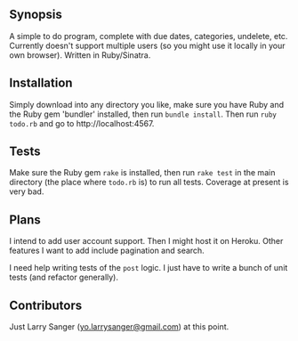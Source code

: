 ## Synopsis

A simple to do program, complete with due dates, categories, undelete, etc.
Currently doesn't support multiple users (so you might use it locally in your
own browser). Written in Ruby/Sinatra.

## Installation

Simply download into any directory you like, make sure you have Ruby and the
Ruby gem 'bundler' installed, then run `bundle install`. Then run `ruby todo.rb`
and go to http://localhost:4567.

## Tests

Make sure the Ruby gem `rake` is installed, then run `rake test` in the main
directory (the place where `todo.rb` is) to run all tests. Coverage at present
is very bad.

## Plans

I intend to add user account support. Then I might host it on Heroku. Other
features I want to add include pagination and search.

I need help writing tests of the `post` logic. I just have to write a bunch of
unit tests (and refactor generally).

## Contributors

Just Larry Sanger (yo.larrysanger@gmail.com) at this point.
